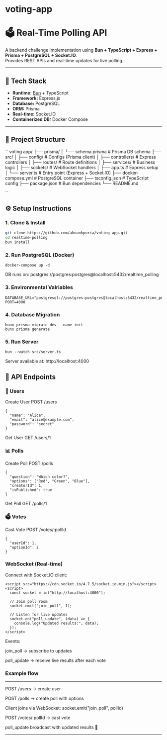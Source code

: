 # voting-app

# 🗳️ Real-Time Polling API

A backend challenge implementation using **Bun + TypeScript + Express + Prisma + PostgreSQL + Socket.IO**.  
Provides REST APIs and real-time updates for live polling.

---

## 🚀 Tech Stack
- **Runtime:** [Bun](https://bun.sh) + TypeScript  
- **Framework:** Express.js  
- **Database:** PostgreSQL  
- **ORM:** Prisma  
- **Real-time:** Socket.IO  
- **Containerized DB:** Docker Compose  

---

## 📂 Project Structure
`` voting app/
 ├── prisma/
│ └── schema.prisma # Prisma DB schema
├── src/
│ ├── config/ # Configs (Prisma client)
│ ├── controllers/ # Express controllers
│ ├── routes/ # Route definitions
│ ├── services/ # Business logic
│ ├── sockets/ # WebSocket handlers
│ ├── app.ts # Express setup
│ └── server.ts # Entry point (Express + Socket.IO)
├── docker-compose.yml # PostgreSQL container
├── tsconfig.json # TypeScript config
├── package.json # Bun dependencies
└── README.md

``

## ⚙️ Setup Instructions

### 1. Clone & Install
```bash
git clone https://github.com/aknankpuria/voting-app.git
cd realtime-polling
bun install 
```
### 2. Run PostgreSQL (Docker)

```
docker-compose up -d

 ```

DB runs on: postgres://postgres:postgres@localhost:5432/realtime_polling

### 3. Environmental Valriables
```
DATABASE_URL="postgresql://postgres:postgres@localhost:5432/realtime_polling"
PORT=4000
```
### 4. Database Migration 
```
bunx prisma migrate dev --name init
bunx prisma generate
```
### 5. Run Server 
```
bun --watch src/server.ts
```
Server available at: http://localhost:4000

## 📌 API Endpoints

### 👤 Users
Create User
POST /users

```
{
  "name": "Alice",
  "email": "alice@example.com",
  "password": "secret"
}
```


Get User
GET /users/1

### 📊 Polls

Create Poll
POST /polls
```
{
  "question": "Which color?",
  "options": ["Red", "Green", "Blue"],
  "creatorId": 1,
  "isPublished": true
}
```

Get Poll
GET /polls/1

### 🗳️ Votes

Cast Vote
POST /votes/:pollId
```
{
  "userId": 1,
  "optionId": 2
}
```

### WebSocket (Real-time)
Connect with Socket.IO client:

```
<script src="https://cdn.socket.io/4.7.5/socket.io.min.js"></script>
<script>
  const socket = io("http://localhost:4000");

  // Join poll room
  socket.emit("join_poll", 1);

  // Listen for live updates
  socket.on("poll_update", (data) => {
    console.log("Updated results:", data);
  });
</script>
```
Events:

join_poll <pollId> → subscribe to updates

poll_update → receive live results after each vote

### Example flow
***
POST /users → create user

POST /polls → create poll with options

Client joins via WebSocket: socket.emit("join_poll", pollId)

POST /votes/:pollId → cast vote

poll_update broadcast with updated results 🎉
***